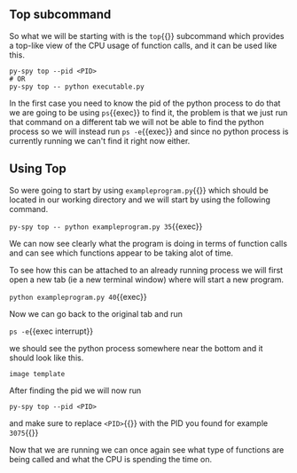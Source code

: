 ## Top subcommand
So what we will be starting with is the `top`{{}} subcommand which provides a top-like view of the CPU usage of function calls, and it can be used like this.
```
py-spy top --pid <PID>
# OR
py-spy top -- python executable.py
```

In the first case you need to know the pid of the python process to do that we are going to be using `ps`{{exec}} to find it, the problem is that we just run that command on a different tab we will not be able to find the python process so we will instead run `ps -e`{{exec}} and since no python process is currently running we can't find it right now either.


## Using Top

So were going to start by using `exampleprogram.py`{{}} which should be located in our working directory and we will start by using the following command.

`py-spy top -- python exampleprogram.py 35`{{exec}}

We can now see clearly what the program is doing in terms of function calls and can see which functions appear to be taking alot of time.

To see how this can be attached to an already running process we will first open a new tab (ie a new terminal window) where will start a new program.

`python exampleprogram.py 40`{{exec}}

Now we can go back to the original tab and run 

`ps -e`{{exec interrupt}} 

we should see the python process somewhere near the bottom and it should look like this.

`image template`

After finding the pid we will now run

`py-spy top --pid <PID>` 

and make sure to replace `<PID>`{{}} with the PID you found for example `3075`{{}}

Now that we are running we can once again see what type of functions are being called and what the CPU is spending the time on.